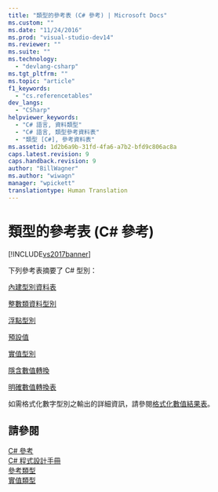 ```yaml
---
title: "類型的參考表 (C# 參考) | Microsoft Docs"
ms.custom: ""
ms.date: "11/24/2016"
ms.prod: "visual-studio-dev14"
ms.reviewer: ""
ms.suite: ""
ms.technology: 
  - "devlang-csharp"
ms.tgt_pltfrm: ""
ms.topic: "article"
f1_keywords: 
  - "cs.referencetables"
dev_langs: 
  - "CSharp"
helpviewer_keywords: 
  - "C# 語言, 資料類型"
  - "C# 語言, 類型參考資料表"
  - "類型 [C#], 參考資料表"
ms.assetid: 1d2b6a9b-31fd-4fa6-a7b2-bfd9c806ac8a
caps.latest.revision: 9
caps.handback.revision: 9
author: "BillWagner"
ms.author: "wiwagn"
manager: "wpickett"
translationtype: Human Translation
---
```

# 類型的參考表 (C# 參考)
[!INCLUDE[vs2017banner](../../../csharp/includes/vs2017banner.md)]

下列參考表摘要了 C\# 型別：  
  
 [內建型別資料表](../../../csharp/language-reference/keywords/built-in-types-table.md)  
  
 [整數類資料型別](../../../csharp/language-reference/keywords/integral-types-table.md)  
  
 [浮點型別](../../../csharp/language-reference/keywords/floating-point-types-table.md)  
  
 [預設值](../../../csharp/language-reference/keywords/default-values-table.md)  
  
 [實值型別](../../../csharp/language-reference/keywords/value-types-table.md)  
  
 [隱含數值轉換](../../../csharp/language-reference/keywords/implicit-numeric-conversions-table.md)  
  
 [明確數值轉換表](../../../csharp/language-reference/keywords/explicit-numeric-conversions-table.md)  
  
 如需格式化數字型別之輸出的詳細資訊，請參閱[格式化數值結果表](../../../csharp/language-reference/keywords/formatting-numeric-results-table.md)。  
  
## 請參閱  
 [C\# 參考](../../../csharp/language-reference/index.md)   
 [C\# 程式設計手冊](../../../csharp/programming-guide/index.md)   
 [參考類型](../../../csharp/language-reference/keywords/reference-types.md)   
 [實值類型](../../../csharp/language-reference/keywords/value-types.md)